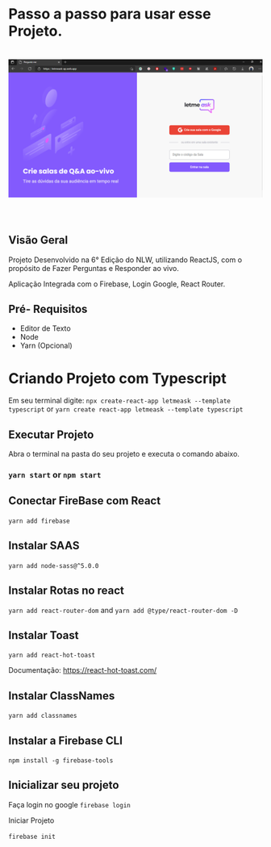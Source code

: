 # Passo a  passo para usar esse Projeto.


<h1 align="center">
    <img alt="Letmeask" title="Letmeask" src="https://github.com/ViniciusLima7/Pergunteme/blob/master/src/assets/images/capa.png" />
</h1>

<br>



## Visão Geral

Projeto Desenvolvido na 6° Edição do NLW, utilizando ReactJS, com o propósito de Fazer Perguntas e Responder ao vivo.

Aplicação Integrada com o Firebase, Login Google, React Router.

## Pré- Requisitos

- Editor de Texto
- Node 
- Yarn (Opcional)

# Criando Projeto com Typescript

Em seu terminal digite: 
 `npx create-react-app letmeask --template typescript`
 or 
 `yarn create react-app letmeask --template typescript`

## Executar Projeto

Abra o terminal na pasta do seu projeto e executa o comando abaixo.

### `yarn start` or `npm start`

## Conectar FireBase com React

`yarn add firebase`

## Instalar SAAS

`yarn add node-sass@^5.0.0`

## Instalar Rotas no react 

`yarn add react-router-dom`
and
`yarn add @type/react-router-dom -D`

## Instalar Toast

`yarn add react-hot-toast`

Documentação: https://react-hot-toast.com/

## Instalar ClassNames

`yarn add classnames`

## Instalar a Firebase CLI
`npm install -g firebase-tools`

## Inicializar seu projeto

Faça login no google
`firebase login`

Iniciar Projeto

`firebase init`